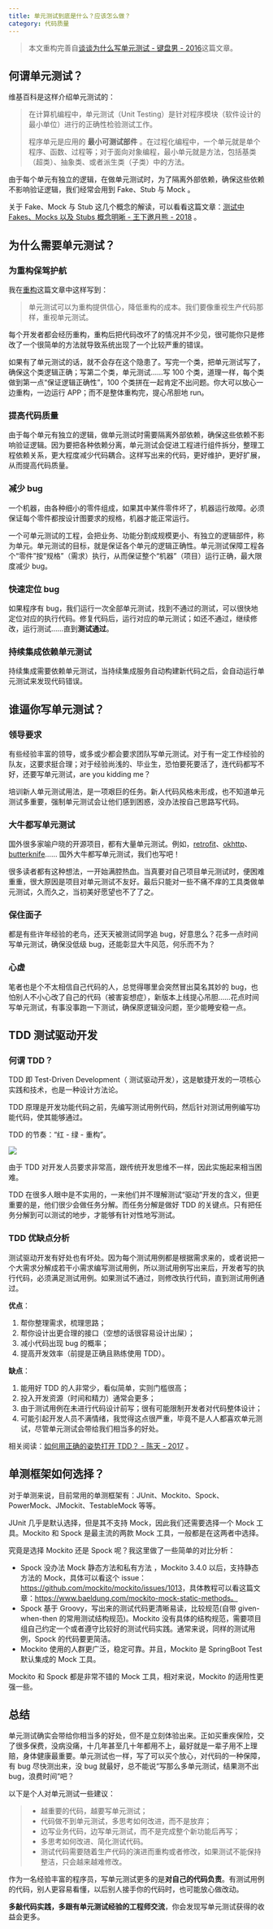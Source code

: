 ```yaml
---
title: 单元测试到底是什么？应该怎么做？
category: 代码质量
---
```


> 本文重构完善自[谈谈为什么写单元测试 - 键盘男 - 2016](https://www.jianshu.com/p/fa41fb80d2b8)这篇文章。

## 何谓单元测试？

维基百科是这样介绍单元测试的：

> 在计算机编程中，单元测试（Unit Testing）是针对程序模块（软件设计的最小单位）进行的正确性检验测试工作。
>
> 程序单元是应用的 **最小可测试部件** 。在过程化编程中，一个单元就是单个程序、函数、过程等；对于面向对象编程，最小单元就是方法，包括基类（超类）、抽象类、或者派生类（子类）中的方法。

由于每个单元有独立的逻辑，在做单元测试时，为了隔离外部依赖，确保这些依赖不影响验证逻辑，我们经常会用到 Fake、Stub 与 Mock 。

关于 Fake、Mock 与 Stub 这几个概念的解读，可以看看这篇文章：[测试中 Fakes、Mocks 以及 Stubs 概念明晰 - 王下邀月熊 - 2018](https://zhuanlan.zhihu.com/p/26942686) 。

## 为什么需要单元测试？

### 为重构保驾护航

我在[重构](./代码重构指南.md)这篇文章中这样写到：

> 单元测试可以为重构提供信心，降低重构的成本。我们要像重视生产代码那样，重视单元测试。

每个开发者都会经历重构，重构后把代码改坏了的情况并不少见，很可能你只是修改了一个很简单的方法就导致系统出现了一个比较严重的错误。

如果有了单元测试的话，就不会存在这个隐患了。写完一个类，把单元测试写了，确保这个类逻辑正确；写第二个类，单元测试……写 100 个类，道理一样，每个类做到第一点“保证逻辑正确性”，100 个类拼在一起肯定不出问题。你大可以放心一边重构，一边运行 APP；而不是整体重构完，提心吊胆地 run。

### 提高代码质量

由于每个单元有独立的逻辑，做单元测试时需要隔离外部依赖，确保这些依赖不影响验证逻辑。因为要把各种依赖分离，单元测试会促进工程进行组件拆分，整理工程依赖关系，更大程度减少代码耦合。这样写出来的代码，更好维护，更好扩展，从而提高代码质量。

### 减少 bug

一个机器，由各种细小的零件组成，如果其中某件零件坏了，机器运行故障。必须保证每个零件都按设计图要求的规格，机器才能正常运行。

一个可单元测试的工程，会把业务、功能分割成规模更小、有独立的逻辑部件，称为单元。单元测试的目标，就是保证各个单元的逻辑正确性。单元测试保障工程各个“零件”按“规格”（需求）执行，从而保证整个“机器”（项目）运行正确，最大限度减少 bug。

### 快速定位 bug

如果程序有 bug，我们运行一次全部单元测试，找到不通过的测试，可以很快地定位对应的执行代码。修复代码后，运行对应的单元测试；如还不通过，继续修改，运行测试……直到**测试通过**。

### 持续集成依赖单元测试

持续集成需要依赖单元测试，当持续集成服务自动构建新代码之后，会自动运行单元测试来发现代码错误。

## 谁逼你写单元测试？

### 领导要求

有些经验丰富的领导，或多或少都会要求团队写单元测试。对于有一定工作经验的队友，这要求挺合理；对于经验尚浅的、毕业生，恐怕要死要活了，连代码都写不好，还要写单元测试，are you kidding me？

培训新人单元测试用法，是一项艰巨的任务。新人代码风格未形成，也不知道单元测试多重要，强制单元测试会让他们感到困惑，没办法按自己思路写代码。

### 大牛都写单元测试

国外很多家喻户晓的开源项目，都有大量单元测试。例如，[retrofit](https://link.jianshu.com?t=https://github.com/square/retrofit/tree/master/retrofit/src/test/java/retrofit2)、[okhttp](https://link.jianshu.com?t=https://github.com/square/okhttp/tree/master/okhttp-tests/src/test/java/okhttp3)、[butterknife](https://link.jianshu.com?t=https://github.com/JakeWharton/butterknife/tree/master/butterknife-compiler/src/test/java/butterknife)…… 国外大牛都写单元测试，我们也写吧！

很多读者都有这种想法，一开始满腔热血。当真要对自己项目单元测试时，便困难重重，很大原因是项目对单元测试不友好。最后只能对一些不痛不痒的工具类做单元测试，久而久之，当初美好愿望也不了了之。

### 保住面子

都是有些许年经验的老鸟，还天天被测试同学追 bug，好意思么？花多一点时间写单元测试，确保没低级 bug，还能彰显大牛风范，何乐而不为？

### 心虚

笔者也是个不太相信自己代码的人，总觉得哪里会突然冒出莫名其妙的 bug，也怕别人不小心改了自己的代码（被害妄想症），新版本上线提心吊胆……花点时间写单元测试，有事没事跑一下测试，确保原逻辑没问题，至少能睡安稳一点。

## TDD 测试驱动开发

### 何谓 TDD？

TDD 即 Test-Driven Development（ 测试驱动开发），这是敏捷开发的一项核心实践和技术，也是一种设计方法论。

TDD 原理是开发功能代码之前，先编写测试用例代码，然后针对测试用例编写功能代码，使其能够通过。

TDD 的节奏：“红 - 绿 - 重构”。

![](https://static001.geekbang.org/resource/image/09/7f/090e1fc6aff08b4aa66376f776c2337f.png)

由于 TDD 对开发人员要求非常高，跟传统开发思维不一样，因此实施起来相当困难。

TDD 在很多人眼中是不实用的，一来他们并不理解测试“驱动”开发的含义，但更重要的是，他们很少会做任务分解。而任务分解是做好 TDD 的关键点。只有把任务分解到可以测试的地步，才能够有针对性地写测试。

### TDD 优缺点分析

测试驱动开发有好处也有坏处。因为每个测试用例都是根据需求来的，或者说把一个大需求分解成若干小需求编写测试用例，所以测试用例写出来后，开发者写的执行代码，必须满足测试用例。如果测试不通过，则修改执行代码，直到测试用例通过。

**优点**：

1. 帮你整理需求，梳理思路；
2. 帮你设计出更合理的接口（空想的话很容易设计出屎）；
3. 减小代码出现 bug 的概率；
4. 提高开发效率（前提是正确且熟练使用 TDD）。

**缺点**：

1. 能用好 TDD 的人非常少，看似简单，实则门槛很高；
2. 投入开发资源（时间和精力）通常会更多；
3. 由于测试用例在未进行代码设计前写；很有可能限制开发者对代码整体设计；
4. 可能引起开发人员不满情绪，我觉得这点很严重，毕竟不是人人都喜欢单元测试，尽管单元测试会带给我们相当多的好处。

相关阅读：[如何用正确的姿势打开 TDD？ - 陈天 - 2017](https://zhuanlan.zhihu.com/p/24997923) 。

## 单测框架如何选择？

对于单测来说，目前常用的单测框架有：JUnit、Mockito、Spock、PowerMock、JMockit、TestableMock 等等。

JUnit 几乎是默认选择，但是其不支持 Mock，因此我们还需要选择一个 Mock 工具。Mockito 和 Spock 是最主流的两款 Mock 工具，一般都是在这两者中选择。

究竟是选择 Mockito 还是 Spock 呢？我这里做了一些简单的对比分析：

- Spock 没办法 Mock 静态方法和私有方法 ，Mockito 3.4.0 以后，支持静态方法的 Mock，具体可以看这个 issue：<https://github.com/mockito/mockito/issues/1013>，具体教程可以看这篇文章：<https://www.baeldung.com/mockito-mock-static-methods。>
- Spock 基于 Groovy，写出来的测试代码更清晰易读，比较规范(自带 given-when-then 的常用测试结构规范)。Mockito 没有具体的结构规范，需要项目组自己约定一个或者遵守比较好的测试代码实践。通常来说，同样的测试用例，Spock 的代码要更简洁。
- Mockito 使用的人群更广泛，稳定可靠。并且，Mockito 是 SpringBoot Test 默认集成的 Mock 工具。

Mockito 和 Spock 都是非常不错的 Mock 工具，相对来说，Mockito 的适用性更强一些。

## 总结

单元测试确实会带给你相当多的好处，但不是立刻体验出来。正如买重疾保险，交了很多保费，没病没痛，十几年甚至几十年都用不上，最好就是一辈子用不上理赔，身体健康最重要。单元测试也一样，写了可以买个放心，对代码的一种保障，有 bug 尽快测出来，没 bug 就最好，总不能说“写那么多单元测试，结果测不出 bug，浪费时间”吧？

以下是个人对单元测试一些建议：

> - 越重要的代码，越要写单元测试；
> - 代码做不到单元测试，多思考如何改进，而不是放弃；
> - 边写业务代码，边写单元测试，而不是完成整个新功能后再写；
> - 多思考如何改进、简化测试代码。
> - 测试代码需要随着生产代码的演进而重构或者修改，如果测试不能保持整洁，只会越来越难修改。

作为一名经验丰富的程序员，写单元测试更多的是**对自己的代码负责**。有测试用例的代码，别人更容易看懂，以后别人接手你的代码时，也可能放心做改动。

**多敲代码实践，多跟有单元测试经验的工程师交流**，你会发现写单元测试获得的收益会更多。

<!-- @include: @article-footer.snippet.md -->
